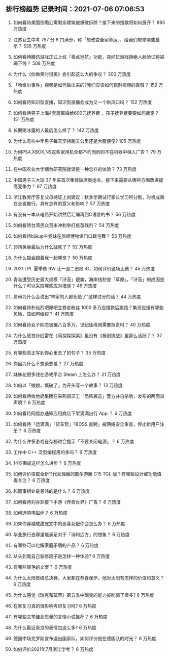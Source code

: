 
## 排行榜趋势 记录时间：2021-07-06 07:06:53
  
  1. 如何看待美国倒塌公寓剩余建筑被爆破拆除？接下来的搜救将如何展开？ 893 万热度
    
  2. 江苏女生中考 757 分 8 门满分，称「想改变全家命运」，给我们带来哪些启示？ 535 万热度
    
  3. 如何看待腾讯游戏正式上线「零点巡航」功能，夜间玩游戏拒绝人脸验证将被踢下线？ 508 万热度
    
  4. 为什么《你微笑时很美》会引起这么大的争议？ 300 万热度
    
  5. 「哈维尔事件」视频是如何做出来的?我们应该如何甄别视频的真假？ 159 万热度
    
  6. 如何看待知识型直播，知识型直播会成为又一个新风口吗？ 152 万热度
    
  7. 如何看待男子上海4套房离婚给600元抚养费 ，孩子抚养费要要如何裁定？ 151 万热度
    
  8. 长期喝冰露的人最后怎么样了？ 142 万热度
    
  9. 为什么有些中年男子每天坚持跑五公里还是大腹便便? 105 万热度
    
  10. 为何PS4,XBOX,NS这些家用机全都不约而同的不在机器中植入广告？ 79 万热度
    
  11. 在中国农业大学烟台研究院就读是一种怎样的体验？ 73 万热度
    
  12. 中国男子三大球 37 年来首次集体缺席奥运会，接下来需要从哪些方面改进提高竞争力？ 67 万热度
    
  13. 浙江教育厅答复父母持证上岗建议：秋季学期试行家长学习积分制，时机成熟在全省推行。具有怎样的意义和影响？ 57 万热度
    
  14. 有没有一本从电路开始讲然后汇编再到C语言的书？ 56 万热度
    
  15. 如何看待台湾民众百米冲刺争打疫苗残剂？ 54 万热度
    
  16. 如何看待b站up主党妹在旅顺博物馆门口跳宅舞？ 53 万热度
    
  17. 郭靖黄蓉最后为什么战死了？ 52 万热度
    
  18. 为什么猫会跟着我一起睡觉？ 50 万热度
    
  19. 2021 LPL 夏季赛 RW 让一追二击败 iG，如何评价这场比赛？ 45 万热度
    
  20. 青岛遭受历史最大规模「浒苔」侵袭，海岸线秒变「草原」，「浒苔」的成因是什么？可以采取哪些应对措施？ 45 万热度
    
  21. 贾母为什么会说出“林家的人都死绝了”这样过分的话？ 44 万热度
    
  22. 如何看待朴灿烈吧原吧主卷走粉丝 1000 多万应援款后跑路？集资应援有哪些风险，应如何维权？ 41 万热度
    
  23. 如何看待女子网恋被骗八百多万，世纪佳缘网需要担责吗？ 40 万热度
    
  24. 为什么感觉孙红雷在《萌探探探案》里没有《极限挑战》里那么活跃了？ 37 万热度
    
  25. 有哪些真正写到你心里去了的句子？ 35 万热度
    
  26. 你因为什么不想谈恋爱？ 27 万热度
    
  27. 妹妹花很多钱在游戏平台 Steam 上怎么办？ 21 万热度
    
  28. 如何以「娘娘，城破了」为开头写一个故事？ 13 万热度
    
  29. 如何看待维他奶集团在采购部员工「恐怖袭击」警方并自杀后，发布的两面派声明？ 6 万热度
    
  30. 如何看待网信办通知应用商店下架滴滴出行 App ？ 6 万热度
    
  31. 如何看待「运满满」「货车帮」「BOSS 直聘」被网络安全审查，停止新用户注册？ 6 万热度
    
  32. 为什么许多游戏在存档时会提示「不要关闭电源」？ 6 万热度
    
  33. 工作中 C++ 泛型编程用的多吗？ 6 万热度
    
  34. 14岁画成这样怎么进步？ 6 万热度
    
  35. 如何评价搭载全新11代处理器的戴尔游匣 G15 TGL 版？有哪些设计或功能值得关注？ 6 万热度
    
  36. 和同事相处最忌讳的是什么？ 6 万热度
    
  37. 如何看待刘亦菲接下手游《传奇世界》广告？ 6 万热度
    
  38. 如何选购电磁炉？ 6 万热度
    
  39. 如果你穿越成甜宠文中的恶毒女配你会怎么办？ 6 万热度
    
  40. 毕业旅行去哪里能满足对于「诗和远方」的想象？ 6 万热度
    
  41. 有哪些可以化解家庭矛盾的产品？ 6 万热度
    
  42. 从头到尾自己装修房子是怎样一种体验? 6 万热度
    
  43. 有哪些惊艳的文案？ 6 万热度
    
  44. 为什么太阳晋级总决赛，大家都在恭喜保罗，他对太阳有怎样的价值和意义？ 6 万热度
    
  45. 为什么感觉《瑞克和莫蒂》第五季中瑞克的能力被削弱了很多? 6 万热度
    
  46. 在家复习真的很影响考研复习吗? 6 万热度
    
  47. 有哪些文笔佳高质量的言情小说推荐？ 6 万热度
    
  48. 为什么最近吴京的表情包这么多? 6 万热度
    
  49. 德国中场克罗斯宣布退出国家队，如何评价他在德国队的时光？ 6 万热度
    
  50. 如何评价2021年7月浙江学考？ 6 万热度
    